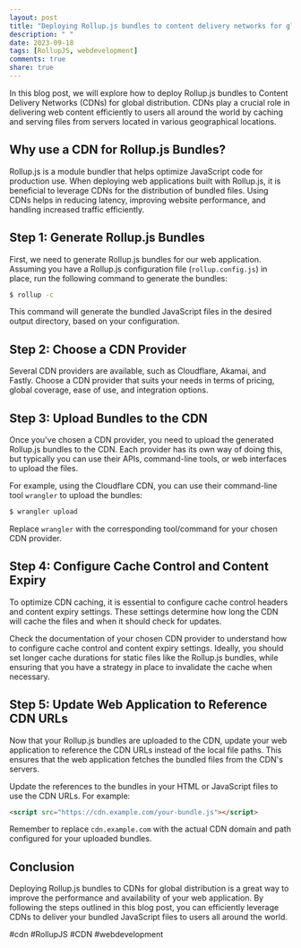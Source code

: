 ```yaml
---
layout: post
title: "Deploying Rollup.js bundles to content delivery networks for global distribution"
description: " "
date: 2023-09-18
tags: [RollupJS, webdevelopment]
comments: true
share: true
---
```


In this blog post, we will explore how to deploy Rollup.js bundles to Content Delivery Networks (CDNs) for global distribution. CDNs play a crucial role in delivering web content efficiently to users all around the world by caching and serving files from servers located in various geographical locations.

## Why use a CDN for Rollup.js Bundles?

Rollup.js is a module bundler that helps optimize JavaScript code for production use. When deploying web applications built with Rollup.js, it is beneficial to leverage CDNs for the distribution of bundled files. Using CDNs helps in reducing latency, improving website performance, and handling increased traffic efficiently.

## Step 1: Generate Rollup.js Bundles

First, we need to generate Rollup.js bundles for our web application. Assuming you have a Rollup.js configuration file (`rollup.config.js`) in place, run the following command to generate the bundles:

```bash
$ rollup -c
```

This command will generate the bundled JavaScript files in the desired output directory, based on your configuration.

## Step 2: Choose a CDN Provider

Several CDN providers are available, such as Cloudflare, Akamai, and Fastly. Choose a CDN provider that suits your needs in terms of pricing, global coverage, ease of use, and integration options.

## Step 3: Upload Bundles to the CDN

Once you've chosen a CDN provider, you need to upload the generated Rollup.js bundles to the CDN. Each provider has its own way of doing this, but typically you can use their APIs, command-line tools, or web interfaces to upload the files.

For example, using the Cloudflare CDN, you can use their command-line tool `wrangler` to upload the bundles:

```bash
$ wrangler upload
```

Replace `wrangler` with the corresponding tool/command for your chosen CDN provider.

## Step 4: Configure Cache Control and Content Expiry

To optimize CDN caching, it is essential to configure cache control headers and content expiry settings. These settings determine how long the CDN will cache the files and when it should check for updates.

Check the documentation of your chosen CDN provider to understand how to configure cache control and content expiry settings. Ideally, you should set longer cache durations for static files like the Rollup.js bundles, while ensuring that you have a strategy in place to invalidate the cache when necessary.

## Step 5: Update Web Application to Reference CDN URLs

Now that your Rollup.js bundles are uploaded to the CDN, update your web application to reference the CDN URLs instead of the local file paths. This ensures that the web application fetches the bundled files from the CDN's servers.

Update the references to the bundles in your HTML or JavaScript files to use the CDN URLs. For example:

```html
<script src="https://cdn.example.com/your-bundle.js"></script>
```

Remember to replace `cdn.example.com` with the actual CDN domain and path configured for your uploaded bundles.

## Conclusion

Deploying Rollup.js bundles to CDNs for global distribution is a great way to improve the performance and availability of your web application. By following the steps outlined in this blog post, you can efficiently leverage CDNs to deliver your bundled JavaScript files to users all around the world.

#cdn #RollupJS #CDN #webdevelopment